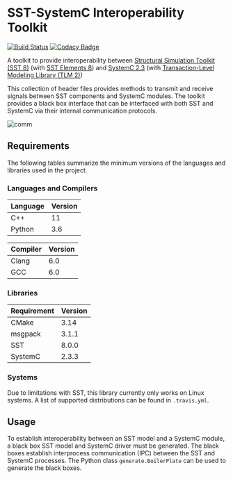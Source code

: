 # SST-SystemC Interoperability Toolkit
[![Build Status](https://travis-ci.org/sabbirahm3d/sstscit.svg?branch=master)](https://travis-ci.org/sabbirahm3d/sstscit)
[![Codacy Badge](https://api.codacy.com/project/badge/Grade/88c38abb1f2a4a369b4a6f9c49e8d237)](https://www.codacy.com/app/sabbirahm3d/sstscit?utm_source=github.com&amp;utm_medium=referral&amp;utm_content=sabbirahm3d/sstscit&amp;utm_campaign=Badge_Grade)

A toolkit to provide interoperability between [Structural Simulation Toolkit (SST 8)](https://github.com/sstsimulator/sst-core) (with [SST Elements 8](https://github.com/sstsimulator/sst-elements)) and [SystemC 2.3](http://www.accellera.org/downloads/standards/systemc) (with [Transaction-Level Modeling Library (TLM 2)](https://www.doulos.com/knowhow/systemc/tlm2/))

This collection of header files provides methods to transmit and receive signals between SST components and SystemC modules. The toolkit provides a black box interface that can be interfaced with both SST and SystemC via their internal communication protocols.

![comm](https://raw.githubusercontent.com/sabbirahm3d/sstscit/master/docs/comm.png)

## Requirements

The following tables summarize the minimum versions of the languages and libraries used in the project.

### Languages and Compilers

|Language|Version|
|--------|-------|
|C++     |11     |
|Python  |3.6    |

|Compiler|Version|
|--------|-------|
|Clang   |6.0    |
|GCC     |6.0    |

### Libraries

|Requirement|Version|
|-----------|-------|
|CMake      |3.14   |
|msgpack    |3.1.1  |
|SST        |8.0.0  |
|SystemC    |2.3.3  |

### Systems

Due to limitations with SST, this library currently only works on Linux systems. A list of supported distributions can be found in `.travis.yml`.

## Usage

To establish interoperability between an SST model and a SystemC module, a black box SST model and SystemC driver must be generated. The black boxes establish interprocess communication (IPC) between the SST and SystemC processes. The Python class `generate.BoilerPlate` can be used to generate the black boxes.
